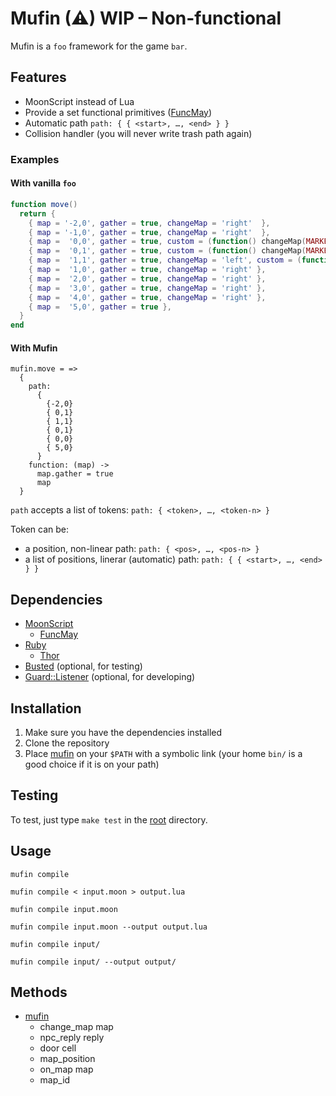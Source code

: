 Mufin (⚠) WIP – Non-functional
=====

Mufin is a `foo` framework for the game `bar`.

Features
--------

- MoonScript instead of Lua
- Provide a set functional primitives ([FuncMay][])
- Automatic path `path: { { <start>, …, <end> } }`
- Collision handler (you will never write trash path again)

### Examples

#### With vanilla `foo`

``` lua
function move()
  return {
    { map = '-2,0', gather = true, changeMap = 'right'  },
    { map = '-1,0', gather = true, changeMap = 'right'  },
    { map =  '0,0', gather = true, custom = (function() changeMap(MARKER and 'right' or 'down') end) },
    { map =  '0,1', gather = true, custom = (function() changeMap(MARKER and 'up' or 'right') end) },
    { map =  '1,1', gather = true, changeMap = 'left', custom = (function() MARKER = true end) },
    { map =  '1,0', gather = true, changeMap = 'right' },
    { map =  '2,0', gather = true, changeMap = 'right' },
    { map =  '3,0', gather = true, changeMap = 'right' },
    { map =  '4,0', gather = true, changeMap = 'right' },
    { map =  '5,0', gather = true },
  }
end
```

#### With Mufin

``` moon
mufin.move = =>
  {
    path:
      {
        {-2,0}
        { 0,1}
        { 1,1}
        { 0,1}
        { 0,0}
        { 5,0}
      }
    function: (map) ->
      map.gather = true
      map
  }
```

`path` accepts a list of tokens: `path: { <token>, …, <token-n> }`

Token can be:
- a position, non-linear path: `path: { <pos>, …, <pos-n> }`
- a list of positions, linerar (automatic) path: `path: { { <start>, …, <end> } }`

Dependencies
------------

* [MoonScript][]
  - [FuncMay][]
* [Ruby][]
  - [Thor][]
* [Busted][] (optional, for testing)
* [Guard::Listener][] (optional, for developing)

Installation
------------

 1. Make sure you have the dependencies installed
 2. Clone the repository
 3. Place [mufin](bin/mufin) on your `$PATH` with a symbolic link (your home `bin/` is a good choice if it is on your path)

Testing
-------

To test, just type `make test` in the [root](.) directory.

Usage
-----

    mufin compile

    mufin compile < input.moon > output.lua

    mufin compile input.moon

    mufin compile input.moon --output output.lua

    mufin compile input/

    mufin compile input/ --output output/

Methods
-------

* [mufin](lib/mufin.moon)
  + change_map map
  + npc_reply reply
  + door cell
  + map_position
  + on_map map
  + map_id


[MoonScript]: http://moonscript.org
[FuncMay]: https://github.com/alexherbo2/funcmay.moon
[Ruby]: http://ruby-lang.org
[Thor]: http://whatisthor.com
[Busted]: http://olivinelabs.com/busted
[Guard]: http://guardgem.org
[Guard::Listener]: https://github.com/alexherbo2/guard-listener
